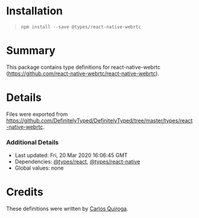 # Installation
> `npm install --save @types/react-native-webrtc`

# Summary
This package contains type definitions for react-native-webrtc (https://github.com/react-native-webrtc/react-native-webrtc).

# Details
Files were exported from https://github.com/DefinitelyTyped/DefinitelyTyped/tree/master/types/react-native-webrtc.

### Additional Details
 * Last updated: Fri, 20 Mar 2020 16:06:45 GMT
 * Dependencies: [@types/react](https://npmjs.com/package/@types/react), [@types/react-native](https://npmjs.com/package/@types/react-native)
 * Global values: none

# Credits
These definitions were written by [Carlos Quiroga](https://github.com/KarlosQ).
